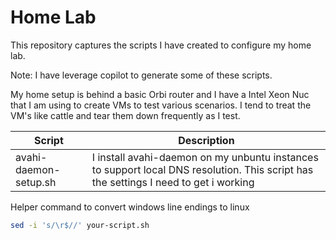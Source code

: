 # Home Lab

This repository captures the scripts I have created to configure my home lab.

Note: I have leverage  copilot to generate some of these scripts.

My home setup is behind a basic Orbi router and I have a Intel Xeon Nuc that I am using to create VMs to test various scenarios.   I tend to treat the VM's like cattle and tear them down frequently as I test.

| Script | Description |
|--- | ---- |
| avahi-daemon-setup.sh | I install avahi-daemon on my unbuntu instances to support local DNS resolution.  This script has the settings I need to get i working |


Helper command to convert windows line endings to linux

```bash
sed -i 's/\r$//' your-script.sh
```